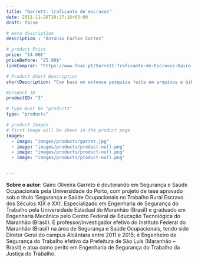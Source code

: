 ```yaml
---
title: "Garrett: traficante de escravos"
date: 2011-11-28T10:37:16+03:00
draft: false

# meta description
description : "António Carlos Cortez"

# product Price
price: "14.00€"
priceBefore: "25.00$"
linkComprar: "https://www.fnac.pt/Garrett-Traficante-de-Escravos-Gairo-Garreto/a7157720"

# Product Short Description
shortDescription: "Com base em extensa pesquisa feita em arquivos e bibliotecas de três países, o ensaio biográfico de Gairo Garreto analisa a trajetória de Antônio Garrett, que deixou os Açores e foi para o Maranhão, onde acabou se dedicando ao comércio de escravos no fim do século XVIII. O autor partiu das memórias do avô para registrar a história da própria família, por meio das variantes do sobrenome, mas acabou reproduzindo com riqueza de detalhes uma parte pouco conhecida da história do Brasil. Em Garrett, traficante de escravos, não faltam percalços, aventuras, e até mesmo um sobrinho abolicionista, o que dá mais sabor à narrativa e reforça a importância, não apenas do protagonista, mas da família Garrett em diversos eventos íbero-americanos até a primeira metade do século XIX."

#product ID
productID: "3"

# type must be "products"
type: "products"

# product Images
# first image will be shown in the product page
images:
  - image: "images/products/garret.jpg"
  - image: "images/products/product-null.png"
  - image: "images/products/product-null.png"
  - image: "images/products/product-null.png"


---
```


**Sobre o autor**: Gairo Oliveira Garreto é doutorando em Segurança e Saúde Ocupacionais pela Universidade do Porto, com projeto de tese aprovado sob o título ‘Segurança e Saúde Ocupacionais no Trabalho Rural Escravo dos Séculos XIX e XXI’. Especializado em Engenharia de Segurança do Trabalho pela Universidade Estadual do Maranhão (Brasil) e graduado em Engenharia Mecânica pelo Centro Federal de Educação Tecnológica do Maranhão (Brasil). É professor/investigador efetivo do Instituto Federal do Maranhão (Brasil) na área de Segurança e Saúde Ocupacionais, tendo sido Diretor Geral do campus Alcântara entre 2011 e 2015; é Engenheiro de Segurança do Trabalho efetivo da Prefeitura de São Luís (Maranhão – Brasil) e atua como perito em Engenharia de Segurança do Trabalho da Justiça do Trabalho.
